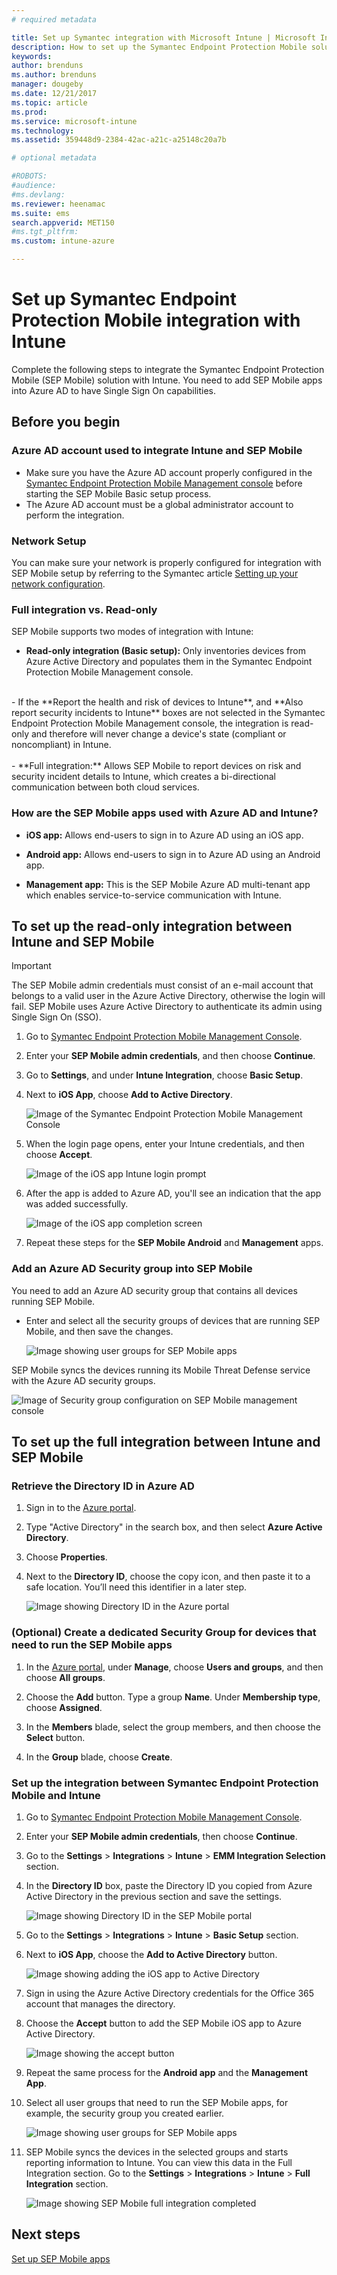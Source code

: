 ```yaml
---
# required metadata

title: Set up Symantec integration with Microsoft Intune | Microsoft Intune
description: How to set up the Symantec Endpoint Protection Mobile solution with Microsoft Intune to control mobile device access to your corporate resources.
keywords:
author: brenduns
ms.author: brenduns
manager: dougeby
ms.date: 12/21/2017
ms.topic: article
ms.prod:
ms.service: microsoft-intune
ms.technology:
ms.assetid: 359448d9-2384-42ac-a21c-a25148c20a7b

# optional metadata

#ROBOTS:
#audience:
#ms.devlang:
ms.reviewer: heenamac
ms.suite: ems
search.appverid: MET150
#ms.tgt_pltfrm:
ms.custom: intune-azure

---
```


# Set up Symantec Endpoint Protection Mobile integration with Intune

Complete the following steps to integrate the Symantec Endpoint Protection Mobile (SEP Mobile) solution with Intune. You need to add SEP Mobile apps into Azure AD to have Single Sign On capabilities.

## Before you begin

### Azure AD account used to integrate Intune and SEP Mobile

-   Make sure you have the Azure AD account properly configured in the [Symantec Endpoint Protection Mobile Management console](https://aad.skycure.com) before starting the SEP Mobile Basic setup process.
- The Azure AD account must be a global administrator account to perform the integration.
### Network Setup

You can make sure your network is properly configured for integration with SEP Mobile setup by referring to the Symantec article [Setting up your network configuration](https://portal.skycure.com/articles/Documentation/Setting-up-your-network-configuration-26-8-2016).

### Full integration vs. Read-only

SEP Mobile supports two modes of integration with Intune:

-   **Read-only integration (Basic setup):** Only inventories devices from Azure Active Directory and populates them in the Symantec Endpoint Protection Mobile Management console.
<br>
    -   If the **Report the health and risk of devices to Intune**, and **Also report security incidents to Intune** boxes are not selected in the Symantec Endpoint Protection Mobile Management console, the integration is read-only and therefore will never change a device's state (compliant or noncompliant) in Intune.
<br></br>
-   **Full integration:** Allows SEP Mobile to report devices on risk and security incident details to Intune, which creates a bi-directional communication between both cloud services.

### How are the SEP Mobile apps used with Azure AD and Intune?

-   **iOS app:** Allows end-users to sign in to Azure AD using an iOS app.

-   **Android app:** Allows end-users to sign in to Azure AD using an Android app.

-   **Management app:** This is the SEP Mobile Azure AD multi-tenant app which enables service-to-service communication with Intune.

## To set up the read-only integration between Intune and SEP Mobile

> [!IMPORTANT]
> The SEP Mobile admin credentials must consist of an e-mail account that belongs to a valid user in the Azure Active Directory, otherwise the login will fail. SEP Mobile uses Azure Active Directory to authenticate its admin using Single Sign On (SSO).

1.  Go to [Symantec Endpoint Protection Mobile Management Console](https://aad.skycure.com).

2.  Enter your **SEP Mobile admin credentials**, and then choose **Continue**.

3.  Go to **Settings**, and under **Intune Integration**, choose **Basic Setup**.

4.  Next to **iOS App**, choose **Add to Active Directory**.

    ![Image of the Symantec Endpoint Protection Mobile Management Console](./media/symantec-portal-basic-add.png)

5.  When the login page opens, enter your Intune credentials, and then choose **Accept**.

    ![Image of the iOS app Intune login prompt](./media/symantec-portal-basic-accept.png)

6.  After the app is added to Azure AD, you'll see an indication that the app was added successfully.

    ![Image of the iOS app completion screen](./media/symantec-portal-basic-added.png)

7. Repeat these steps for the **SEP Mobile Android** and **Management** apps.

### Add an Azure AD Security group into SEP Mobile

You need to add an Azure AD security group that contains all devices running SEP Mobile.

-  Enter and select all the security groups of devices that are running SEP Mobile, and then save the changes.

    ![Image showing user groups for SEP Mobile apps](./media/symantec-portal-basic-groups.png)	 

SEP Mobile syncs the devices running its Mobile Threat Defense service with the Azure AD security groups.

![Image of Security group configuration on SEP Mobile management console](./media/symantec-portal-basic-status.png)

## To set up the full integration between Intune and SEP Mobile

### Retrieve the Directory ID in Azure AD

1. Sign in to the [Azure portal](https://portal.azure.com).

2. Type "Active Directory" in the search box, and then select **Azure Active Directory**.

3. Choose **Properties**.

4. Next to the **Directory ID**, choose the copy icon, and then paste it to a safe location. You’ll need this identifier in a later step.

    ![Image showing Directory ID in the Azure portal](./media/symantec-azure-portal-directory-ID.png)

### (Optional) Create a dedicated Security Group for devices that need to run the SEP Mobile apps
1. In the [Azure portal](https://portal.azure.com), under **Manage**, choose **Users and groups**, and then choose **All groups**.

2. Choose the **Add** button. Type a group **Name**. Under **Membership type**, choose **Assigned**.

3. In the **Members** blade, select the group members, and then choose the **Select** button.

4. In the **Group** blade, choose **Create**.

### Set up the integration between Symantec Endpoint Protection Mobile and Intune

1.  Go to [Symantec Endpoint Protection Mobile Management Console](https://aad.skycure.com).

2.  Enter your **SEP Mobile admin credentials**, then choose **Continue**.

3.  Go to the **Settings** > **Integrations** > **Intune** > **EMM Integration Selection** section.

4. In the **Directory ID** box, paste the Directory ID you copied from Azure Active Directory in the previous section and save the settings.

    ![Image showing Directory ID in the SEP Mobile portal](./media/symantec-portal-directory-ID.png)	 

5. Go to the **Settings** > **Integrations** > **Intune** > **Basic Setup** section.

6. Next to **iOS App**, choose the **Add to Active Directory** button.

    ![Image showing adding the iOS app to Active Directory](./media/symantec-portal-basic-add.png)	 

7.	Sign in using the Azure Active Directory credentials for the Office 365 account that manages the directory.

8.	Choose the **Accept** button to add the SEP Mobile iOS app to Azure Active Directory.

    ![Image showing the accept button](./media/symantec-portal-basic-accept.png)	 

9.	Repeat the same process for the **Android app** and the **Management App**.

10.	Select all user groups that need to run the SEP Mobile apps, for example, the security group you created earlier.

    ![Image showing user groups for SEP Mobile apps](./media/symantec-portal-basic-groups.png)	 

11.  SEP Mobile syncs the devices in the selected groups and starts reporting information to Intune. You can view this data in the Full Integration section. Go to the **Settings** > **Integrations** > **Intune** > **Full Integration** section.

     ![Image showing SEP Mobile full integration completed](media/symantec-portal-basic-status.PNG)
## Next steps

[Set up SEP Mobile apps](mtd-apps-ios-app-configuration-policy-add-assign.md)

